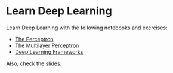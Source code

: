# Learn Deep Learning

Learn Deep Learning with the following notebooks and exercises:

- [The Perceptron](./perceptron)
- [The Multilayer Perceptron](./mlp)
- [Deep Learning Frameworks](./frameworks)

Also, check the [slides](https://sensioai.github.io/dl/).